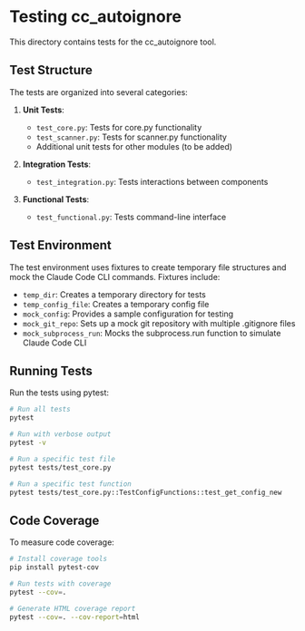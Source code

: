 # Testing cc_autoignore

This directory contains tests for the cc_autoignore tool.

## Test Structure

The tests are organized into several categories:

1. **Unit Tests**: 
   - `test_core.py`: Tests for core.py functionality
   - `test_scanner.py`: Tests for scanner.py functionality
   - Additional unit tests for other modules (to be added)

2. **Integration Tests**:
   - `test_integration.py`: Tests interactions between components

3. **Functional Tests**:
   - `test_functional.py`: Tests command-line interface

## Test Environment

The test environment uses fixtures to create temporary file structures and mock the Claude Code CLI commands. Fixtures include:

- `temp_dir`: Creates a temporary directory for tests
- `temp_config_file`: Creates a temporary config file
- `mock_config`: Provides a sample configuration for testing
- `mock_git_repo`: Sets up a mock git repository with multiple .gitignore files
- `mock_subprocess_run`: Mocks the subprocess.run function to simulate Claude Code CLI

## Running Tests

Run the tests using pytest:

```bash
# Run all tests
pytest

# Run with verbose output
pytest -v

# Run a specific test file
pytest tests/test_core.py

# Run a specific test function
pytest tests/test_core.py::TestConfigFunctions::test_get_config_new
```

## Code Coverage

To measure code coverage:

```bash
# Install coverage tools
pip install pytest-cov

# Run tests with coverage
pytest --cov=.

# Generate HTML coverage report
pytest --cov=. --cov-report=html
```